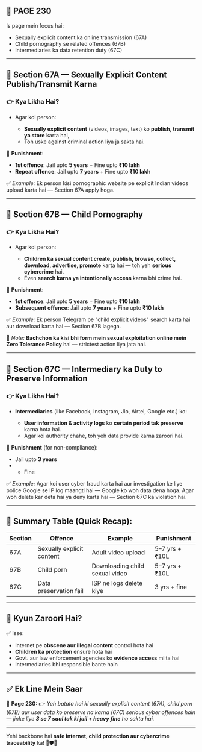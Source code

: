 ## 📄 **PAGE 230**

Is page mein focus hai:

* Sexually explicit content ka online transmission (67A)
* Child pornography se related offences (67B)
* Intermediaries ka data retention duty (67C)

---

## 🔹 **Section 67A — Sexually Explicit Content Publish/Transmit Karna**

### 👉 Kya Likha Hai?

* Agar koi person:

  * **Sexually explicit content** (videos, images, text) ko **publish, transmit ya store** karta hai,
  * Toh uske against criminal action liya ja sakta hai.

📌 **Punishment**:

* **1st offence**: Jail upto **5 years** + Fine upto **₹10 lakh**
* **Repeat offence**: Jail upto **7 years** + Fine upto **₹10 lakh**

✅ *Example:* Ek person kisi pornographic website pe explicit Indian videos upload karta hai — Section 67A apply hoga.

---

## 🔹 **Section 67B — Child Pornography**

### 👉 Kya Likha Hai?

* Agar koi person:

  * **Children ka sexual content create, publish, browse, collect, download, advertise, promote** karta hai — toh yeh **serious cybercrime** hai.
  * Even **search karna ya intentionally access** karna bhi crime hai.

📌 **Punishment**:

* **1st offence**: Jail upto **5 years** + Fine upto **₹10 lakh**
* **Subsequent offence**: Jail upto **7 years** + Fine upto **₹10 lakh**

✅ *Example:* Ek person Telegram pe "child explicit videos" search karta hai aur download karta hai — Section 67B lagega.

📌 *Note:* **Bachchon ka kisi bhi form mein sexual exploitation online mein Zero Tolerance Policy** hai — strictest action liya jata hai.

---

## 🔹 **Section 67C — Intermediary ka Duty to Preserve Information**

### 👉 Kya Likha Hai?

* **Intermediaries** (like Facebook, Instagram, Jio, Airtel, Google etc.) ko:

  * **User information & activity logs** ko **certain period tak preserve** karna hota hai.
  * Agar koi authority chahe, toh yeh data provide karna zaroori hai.

📌 **Punishment** (for non-compliance):

* Jail upto **3 years**
* * Fine

✅ *Example:* Agar koi user cyber fraud karta hai aur investigation ke liye police Google se IP log maangti hai — Google ko woh data dena hoga. Agar woh delete kar deta hai ya deny karta hai — Section 67C ka violation hai.

---

## 🧩 **Summary Table (Quick Recap):**

| Section | Offence                   | Example                        | Punishment     |
| ------- | ------------------------- | ------------------------------ | -------------- |
| 67A     | Sexually explicit content | Adult video upload             | 5–7 yrs + ₹10L |
| 67B     | Child porn                | Downloading child sexual video | 5–7 yrs + ₹10L |
| 67C     | Data preservation fail    | ISP ne logs delete kiye        | 3 yrs + fine   |

---

## 🔹 **Kyun Zaroori Hai?**

✅ Isse:

* Internet pe **obscene aur illegal content** control hota hai
* **Children ka protection** ensure hota hai
* Govt. aur law enforcement agencies ko **evidence access** milta hai
* Intermediaries bhi responsible bante hain

---

## ✅ **Ek Line Mein Saar**

📌 **Page 230:**
👉 *Yeh batata hai ki sexually explicit content (67A), child porn (67B) aur user data ko preserve na karna (67C) serious cyber offences hain — jinke liye **3 se 7 saal tak ki jail + heavy fine** ho sakta hai.*

---

Yehi backbone hai **safe internet, child protection aur cybercrime traceability** ka! 👶🛡️📡
